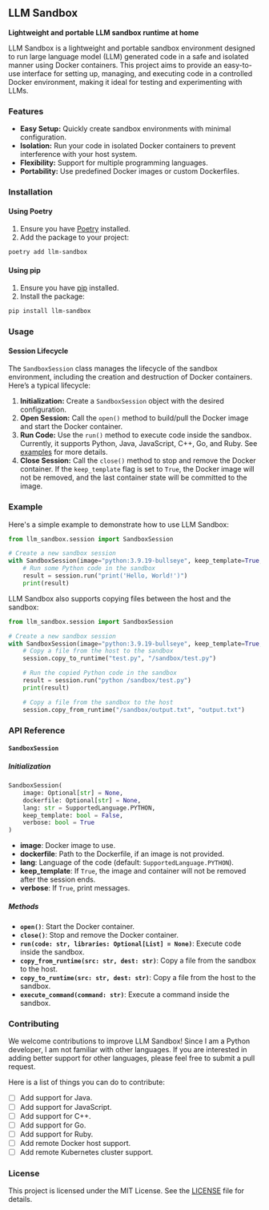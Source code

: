 ## LLM Sandbox

**Lightweight and portable LLM sandbox runtime at home**

LLM Sandbox is a lightweight and portable sandbox environment designed to run large language model (LLM) generated code in a safe and isolated manner using Docker containers. This project aims to provide an easy-to-use interface for setting up, managing, and executing code in a controlled Docker environment, making it ideal for testing and experimenting with LLMs.

### Features

- **Easy Setup:** Quickly create sandbox environments with minimal configuration.
- **Isolation:** Run your code in isolated Docker containers to prevent interference with your host system.
- **Flexibility:** Support for multiple programming languages.
- **Portability:** Use predefined Docker images or custom Dockerfiles.

### Installation

#### Using Poetry

1. Ensure you have [Poetry](https://python-poetry.org/docs/#installation) installed.
2. Add the package to your project:

```sh
poetry add llm-sandbox
```

#### Using pip

1. Ensure you have [pip](https://pip.pypa.io/en/stable/installation/) installed.
2. Install the package:

```sh
pip install llm-sandbox
```

### Usage

#### Session Lifecycle

The `SandboxSession` class manages the lifecycle of the sandbox environment, including the creation and destruction of Docker containers. Here’s a typical lifecycle:

1. **Initialization:** Create a `SandboxSession` object with the desired configuration.
2. **Open Session:** Call the `open()` method to build/pull the Docker image and start the Docker container.
3. **Run Code:** Use the `run()` method to execute code inside the sandbox. Currently, it supports Python, Java, JavaScript, C++, Go, and Ruby. See [examples](examples) for more details.
4. **Close Session:** Call the `close()` method to stop and remove the Docker container. If the `keep_template` flag is set to `True`, the Docker image will not be removed, and the last container state will be committed to the image.

### Example

Here's a simple example to demonstrate how to use LLM Sandbox:

```python
from llm_sandbox.session import SandboxSession

# Create a new sandbox session
with SandboxSession(image="python:3.9.19-bullseye", keep_template=True, lang="python") as session:
    # Run some Python code in the sandbox
    result = session.run("print('Hello, World!')")
    print(result)
```

LLM Sandbox also supports copying files between the host and the sandbox:

```python
from llm_sandbox.session import SandboxSession

# Create a new sandbox session
with SandboxSession(image="python:3.9.19-bullseye", keep_template=True, lang="python") as session:
    # Copy a file from the host to the sandbox
    session.copy_to_runtime("test.py", "/sandbox/test.py")

    # Run the copied Python code in the sandbox
    result = session.run("python /sandbox/test.py")
    print(result)

    # Copy a file from the sandbox to the host
    session.copy_from_runtime("/sandbox/output.txt", "output.txt")
```

### API Reference

#### `SandboxSession`

##### Initialization

```python
SandboxSession(
    image: Optional[str] = None,
    dockerfile: Optional[str] = None,
    lang: str = SupportedLanguage.PYTHON,
    keep_template: bool = False,
    verbose: bool = True
)
```

- **image**: Docker image to use.
- **dockerfile**: Path to the Dockerfile, if an image is not provided.
- **lang**: Language of the code (default: `SupportedLanguage.PYTHON`).
- **keep_template**: If `True`, the image and container will not be removed after the session ends.
- **verbose**: If `True`, print messages.

##### Methods

- **`open()`**: Start the Docker container.
- **`close()`**: Stop and remove the Docker container.
- **`run(code: str, libraries: Optional[List] = None)`**: Execute code inside the sandbox.
- **`copy_from_runtime(src: str, dest: str)`**: Copy a file from the sandbox to the host.
- **`copy_to_runtime(src: str, dest: str)`**: Copy a file from the host to the sandbox.
- **`execute_command(command: str)`**: Execute a command inside the sandbox.

### Contributing

We welcome contributions to improve LLM Sandbox! Since I am a Python developer, I am not familiar with other languages. If you are interested in adding better support for other languages, please feel free to submit a pull request.

Here is a list of things you can do to contribute:
- [ ] Add support for Java.
- [ ] Add support for JavaScript.
- [ ] Add support for C++.
- [ ] Add support for Go.
- [ ] Add support for Ruby.
- [ ] Add remote Docker host support.
- [ ] Add remote Kubernetes cluster support.

### License

This project is licensed under the MIT License. See the [LICENSE](LICENSE) file for details.
